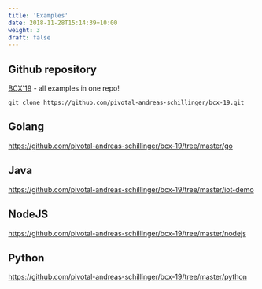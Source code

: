 ```yaml
---
title: 'Examples'
date: 2018-11-28T15:14:39+10:00
weight: 3
draft: false
---
```


## Github repository
[BCX'19](https://github.com/pivotal-andreas-schillinger/bcx-19.git) - all examples in one repo!

`git clone https://github.com/pivotal-andreas-schillinger/bcx-19.git`

## Golang

https://github.com/pivotal-andreas-schillinger/bcx-19/tree/master/go


## Java 

https://github.com/pivotal-andreas-schillinger/bcx-19/tree/master/iot-demo


## NodeJS

https://github.com/pivotal-andreas-schillinger/bcx-19/tree/master/nodejs


## Python

https://github.com/pivotal-andreas-schillinger/bcx-19/tree/master/python

